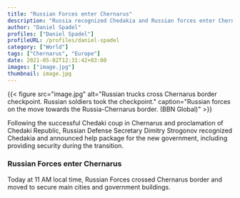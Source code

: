 ```yaml
---
title: "Russian Forces enter Chernarus"
description: "Russia recognized Chedakia and Russian forces enter Chernarus to help Chedaks form new government"
author: "Daniel Spadel"
profiles: ["Daniel Spadel"]
profileURL: /profiles/daniel-spadel
category: ["World"]
tags: ["Chernarus", "Europe"]
date: 2021-05-02T12:31:42+03:00
images: ["image.jpg"]
thumbnail: image.jpg
---
```


{{< figure src="image.jpg" alt="Russian trucks cross Chernarus border checkpoint. Russian soldiers took the checkpoint." caption="Russian forces on the move towards the Russia-Chernarus border. (BBN Global)" >}}

Following the successful Chedaki coup in Chernarus and proclamation of Chedaki Republic, Russian Defense Secretary Dimitry Strogonov recognized Chedakia and announced help package for the new government, including providing security during the transition.

### Russian Forces enter Chernarus

Today at 11 AM local time, Russian Forces crossed Chernarus border and moved to secure main cities and government buildings.
